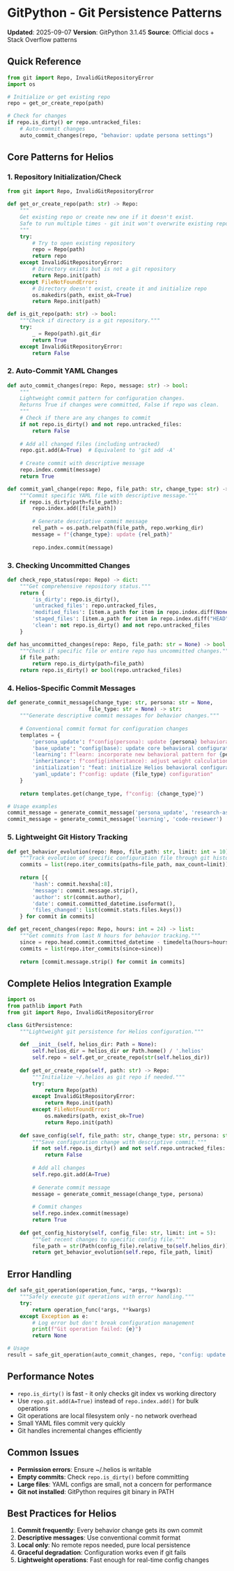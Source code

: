# GitPython - Git Persistence Patterns
**Updated**: 2025-09-07
**Version**: GitPython 3.1.45
**Source**: Official docs + Stack Overflow patterns

## Quick Reference
```python
from git import Repo, InvalidGitRepositoryError
import os

# Initialize or get existing repo
repo = get_or_create_repo(path)

# Check for changes
if repo.is_dirty() or repo.untracked_files:
    # Auto-commit changes
    auto_commit_changes(repo, "behavior: update persona settings")
```

## Core Patterns for Helios

### 1. Repository Initialization/Check
```python
from git import Repo, InvalidGitRepositoryError

def get_or_create_repo(path: str) -> Repo:
    """
    Get existing repo or create new one if it doesn't exist.
    Safe to run multiple times - git init won't overwrite existing repos.
    """
    try:
        # Try to open existing repository
        repo = Repo(path)
        return repo
    except InvalidGitRepositoryError:
        # Directory exists but is not a git repository
        return Repo.init(path)
    except FileNotFoundError:
        # Directory doesn't exist, create it and initialize repo
        os.makedirs(path, exist_ok=True)
        return Repo.init(path)

def is_git_repo(path: str) -> bool:
    """Check if directory is a git repository."""
    try:
        _ = Repo(path).git_dir
        return True
    except InvalidGitRepositoryError:
        return False
```

### 2. Auto-Commit YAML Changes
```python
def auto_commit_changes(repo: Repo, message: str) -> bool:
    """
    Lightweight commit pattern for configuration changes.
    Returns True if changes were committed, False if repo was clean.
    """
    # Check if there are any changes to commit
    if not repo.is_dirty() and not repo.untracked_files:
        return False
    
    # Add all changed files (including untracked)
    repo.git.add(A=True)  # Equivalent to 'git add -A'
    
    # Create commit with descriptive message
    repo.index.commit(message)
    return True

def commit_yaml_change(repo: Repo, file_path: str, change_type: str) -> None:
    """Commit specific YAML file with descriptive message."""
    if repo.is_dirty(path=file_path):
        repo.index.add([file_path])
        
        # Generate descriptive commit message
        rel_path = os.path.relpath(file_path, repo.working_dir)
        message = f"{change_type}: update {rel_path}"
        
        repo.index.commit(message)
```

### 3. Checking Uncommitted Changes
```python
def check_repo_status(repo: Repo) -> dict:
    """Get comprehensive repository status."""
    return {
        'is_dirty': repo.is_dirty(),
        'untracked_files': repo.untracked_files,
        'modified_files': [item.a_path for item in repo.index.diff(None)],
        'staged_files': [item.a_path for item in repo.index.diff("HEAD")],
        'clean': not repo.is_dirty() and not repo.untracked_files
    }

def has_uncommitted_changes(repo: Repo, file_path: str = None) -> bool:
    """Check if specific file or entire repo has uncommitted changes."""
    if file_path:
        return repo.is_dirty(path=file_path)
    return repo.is_dirty() or bool(repo.untracked_files)
```

### 4. Helios-Specific Commit Messages
```python
def generate_commit_message(change_type: str, persona: str = None, 
                          file_type: str = None) -> str:
    """Generate descriptive commit messages for behavior changes."""
    
    # Conventional commit format for configuration changes
    templates = {
        'persona_update': f"config(persona): update {persona} behavioral settings",
        'base_update': "config(base): update core behavioral configuration", 
        'learning': f"learn: incorporate new behavioral pattern for {persona}",
        'inheritance': f"config(inheritance): adjust weight calculation for {persona}",
        'initialization': "feat: initialize Helios behavioral configuration",
        'yaml_update': f"config: update {file_type} configuration"
    }
    
    return templates.get(change_type, f"config: {change_type}")

# Usage examples
commit_message = generate_commit_message('persona_update', 'research-assistant')
commit_message = generate_commit_message('learning', 'code-reviewer')
```

### 5. Lightweight Git History Tracking
```python
def get_behavior_evolution(repo: Repo, file_path: str, limit: int = 10) -> list:
    """Track evolution of specific configuration file through git history."""
    commits = list(repo.iter_commits(paths=file_path, max_count=limit))
    
    return [{
        'hash': commit.hexsha[:8],
        'message': commit.message.strip(),
        'author': str(commit.author),
        'date': commit.committed_datetime.isoformat(),
        'files_changed': list(commit.stats.files.keys())
    } for commit in commits]

def get_recent_changes(repo: Repo, hours: int = 24) -> list:
    """Get commits from last N hours for behavior tracking."""
    since = repo.head.commit.committed_datetime - timedelta(hours=hours)
    commits = list(repo.iter_commits(since=since))
    
    return [commit.message.strip() for commit in commits]
```

## Complete Helios Integration Example
```python
import os
from pathlib import Path
from git import Repo, InvalidGitRepositoryError

class GitPersistence:
    """Lightweight git persistence for Helios configuration."""
    
    def __init__(self, helios_dir: Path = None):
        self.helios_dir = helios_dir or Path.home() / '.helios'
        self.repo = self.get_or_create_repo(str(self.helios_dir))
    
    def get_or_create_repo(self, path: str) -> Repo:
        """Initialize ~/.helios as git repo if needed."""
        try:
            return Repo(path)
        except InvalidGitRepositoryError:
            return Repo.init(path)
        except FileNotFoundError:
            os.makedirs(path, exist_ok=True)
            return Repo.init(path)
    
    def save_config(self, file_path: str, change_type: str, persona: str = None):
        """Save configuration change with descriptive commit."""
        if not self.repo.is_dirty() and not self.repo.untracked_files:
            return False
        
        # Add all changes
        self.repo.git.add(A=True)
        
        # Generate commit message
        message = generate_commit_message(change_type, persona)
        
        # Commit changes
        self.repo.index.commit(message)
        return True
    
    def get_config_history(self, config_file: str, limit: int = 5):
        """Get recent changes to specific config file."""
        file_path = str(Path(config_file).relative_to(self.helios_dir))
        return get_behavior_evolution(self.repo, file_path, limit)
```

## Error Handling
```python
def safe_git_operation(operation_func, *args, **kwargs):
    """Safely execute git operations with error handling."""
    try:
        return operation_func(*args, **kwargs)
    except Exception as e:
        # Log error but don't break configuration management
        print(f"Git operation failed: {e}")
        return None

# Usage
result = safe_git_operation(auto_commit_changes, repo, "config: update persona")
```

## Performance Notes
- `repo.is_dirty()` is fast - it only checks git index vs working directory
- Use `repo.git.add(A=True)` instead of `repo.index.add()` for bulk operations
- Git operations are local filesystem only - no network overhead
- Small YAML files commit very quickly
- Git handles incremental changes efficiently

## Common Issues
- **Permission errors**: Ensure ~/.helios is writable
- **Empty commits**: Check `repo.is_dirty()` before committing
- **Large files**: YAML configs are small, not a concern for performance
- **Git not installed**: GitPython requires git binary in PATH

## Best Practices for Helios
1. **Commit frequently**: Every behavior change gets its own commit
2. **Descriptive messages**: Use conventional commit format
3. **Local only**: No remote repos needed, pure local persistence
4. **Graceful degradation**: Configuration works even if git fails
5. **Lightweight operations**: Fast enough for real-time config changes